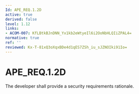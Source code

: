 ```yaml
---
Id: APE_REQ.1.2D
active: true
derived: false
level: 1.12
links:
- ACOM-007: KfLBtkBJnDNN_Yx1kb2eWtyeIl6i2OoNbHLQIiZPAL4=
normative: true
ref: ''
reviewed: Kx-T-81xQ3oXqxBDe4d1qES7ZSh_iu_sJZNOIki91Io=
---
```


# APE_REQ.1.2D

The developer shall provide a security requirements rationale.